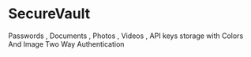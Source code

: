 # SecureVault
Passwords , Documents , Photos , Videos , API keys storage with Colors And Image Two Way Authentication
